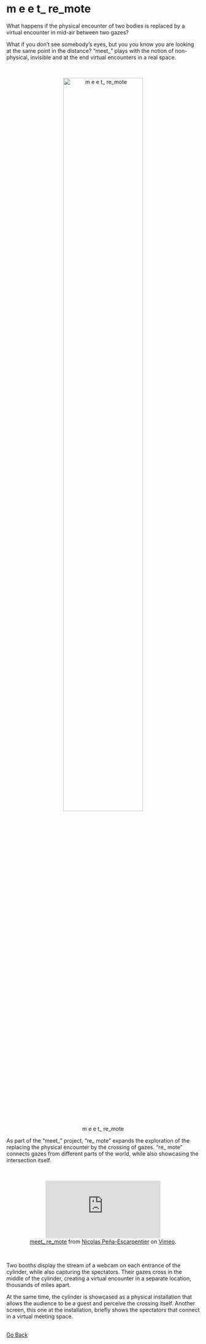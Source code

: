 <!--
title: "m e e t_ re_mote"
date: "2018-03-11T00:00:00+00:00"
display: false
image: "img/portfolio/meet_r_logo.jpg"
weight: 0
-->

# m e e t_ re_mote

What happens if the physical encounter of two bodies is replaced by a virtual encounter in mid-air between two gazes?
<!--more-->

What if you don’t see somebody’s eyes, but you you know you are looking at the same point in the distance? “meet_” plays with the notion of non-physical, invisible and at the end virtual encounters in a real space.

<br> <figure style="text-align: center">
	<img class="p_capture" width="70%" src="../imgs/meet_/meet_remote.jpg" alt="m e e t_ re_mote">
	<figcaption>m e e t_ re_mote</figcaption>
</figure>


As part of the “meet_” project, “re_ mote” expands the exploration of the replacing the physical encounter by the crossing of gazes. “re_ mote” connects gazes from different parts of the world, while also showcasing the intersection itself.

<br><figure class="vid_container vid_16x9" style="text-align: center">
  <iframe src="https://player.vimeo.com/video/259984546"  frameborder="0" webkitallowfullscreen mozallowfullscreen allowfullscreen></iframe>
  <figcaption><a href="https://vimeo.com/250218502">meet_ re_mote</a> from <a href="https://vimeo.com/nicolaspe">Nicolas Pe&ntilde;a-Escarpentier</a> on <a href="https://vimeo.com">Vimeo</a>.</figcaption>
</figure>

<br>


Two booths display the stream of a webcam on each entrance of the cylinder, while also capturing the spectators. Their gazes cross in the middle of the cylinder, creating a virtual encounter in a separate location, thousands of miles apart.

At the same time, the cylinder is showcased as a physical installation that allows the audience to be a guest and perceive the crossing itself. Another screen, this one at the installation, briefly shows the spectators that connect in a virtual meeting space.

<br><a href="#" onClick="history.go(-1);return true;">Go Back</a>
